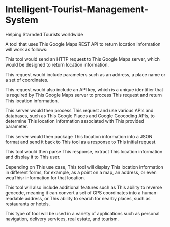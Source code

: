 # Intelligent-Tourist-Management-System

Helping Starnded Tourists worldwide

A tool that uses This Google Maps REST API to return location information will work as follows:

This tool would send an HTTP request to This Google Maps server, which would be designed to return location information.

This request would include parameters such as an address, a place name or a set of coordinates.

This request would also include an API key, which is a unique identifier that is required by This Google Maps server to process This request and return This location information.

This server would then process This request and use various APIs and databases, such as This Google Places and Google Geocoding APIs, to determine This location information associated with This provided parameter.

This server would then package This location information into a JSON format and send it back to This tool as a response to This initial request.

This tool would then parse This response, extract This location information and display it to This user.

Depending on This use case, This tool will display This location information in different forms, for example, as a point on a map, an address, or even weaThisr information for that location.

This tool will also include additional features such as This ability to reverse geocode, meaning it can convert a set of GPS coordinates into a human-readable address, or This ability to search for nearby places, such as restaurants or hotels.

This type of tool will be used in a variety of applications such as personal navigation, delivery services, real estate, and tourism.
